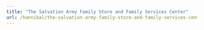 ```yaml
---
title: "The Salvation Army Family Store and Family Services Center"
url: /hannibal/the-salvation-army-family-store-and-family-services-center/
---
```

